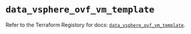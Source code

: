 # `data_vsphere_ovf_vm_template`

Refer to the Terraform Registory for docs: [`data_vsphere_ovf_vm_template`](https://www.terraform.io/docs/providers/vsphere/d/ovf_vm_template).
